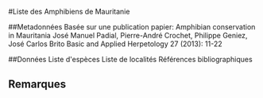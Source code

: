 #Liste des Amphibiens de Mauritanie

##Metadonnées
Basée sur une publication papier: Amphibian conservation in Mauritania
José Manuel Padial, Pierre-André Crochet, Philippe Geniez, José Carlos Brito
Basic and Applied Herpetology 27 (2013): 11-22

##Données
Liste d'espèces
Liste de localités
Références bibliographiques

## Remarques
